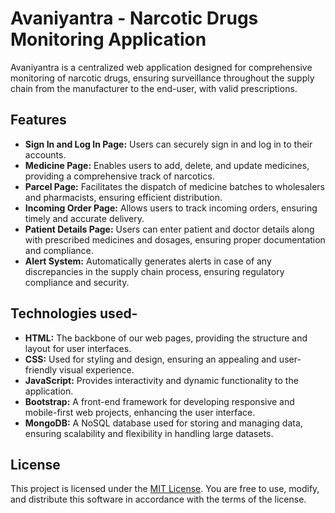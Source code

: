 # Avaniyantra - Narcotic Drugs Monitoring Application

Avaniyantra is a centralized web application designed for comprehensive monitoring of narcotic drugs, ensuring surveillance throughout the supply chain from the manufacturer to the end-user, with valid prescriptions.

## Features

- **Sign In and Log In Page:** Users can securely sign in and log in to their accounts.
- **Medicine Page:** Enables users to add, delete, and update medicines, providing a comprehensive track of narcotics.
- **Parcel Page:** Facilitates the dispatch of medicine batches to wholesalers and pharmacists, ensuring efficient distribution.
- **Incoming Order Page:** Allows users to track incoming orders, ensuring timely and accurate delivery.
- **Patient Details Page:** Users can enter patient and doctor details along with prescribed medicines and dosages, ensuring proper documentation and compliance.
- **Alert System:** Automatically generates alerts in case of any discrepancies in the supply chain process, ensuring regulatory compliance and security.

## Technologies used-

- **HTML:**  The backbone of our web pages, providing the structure and layout for user interfaces.
- **CSS:**  Used for styling and design, ensuring an appealing and user-friendly visual experience.
- **JavaScript:** Provides interactivity and dynamic functionality to the application.
- **Bootstrap:** A front-end framework for developing responsive and mobile-first web projects, enhancing the user interface.
- **MongoDB:** A NoSQL database used for storing and managing data, ensuring scalability and flexibility in handling large datasets.

## License
This project is licensed under the [MIT License](LICENSE). You are free to use, modify, and distribute this software in accordance with the terms of the license.
